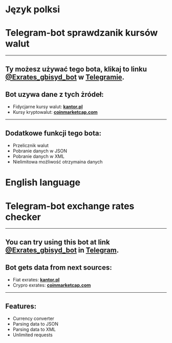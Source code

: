 # Język polksi
# Telegram-bot sprawdzanik kursów walut
***

Ty możesz używać tego bota, klikaj to linku [@Exrates_gbisyd_bot](https://t.me/Exrates_gbisyd_bot) w [Telegramie](https://telegram.org/). 
---


## Bot uzywa dane z tych żródeł:

* Fidycjarne kursy walut: **[kantor.pl](https://kantor.pl/)**
* Kursy kryptowalut: **[coinmarketcap.com](https://coinmarketcap.com/)**
---


## Dodatkowe funkcji tego bota:

* Przelicznik walut
* Pobranie danych w JSON
* Pobranie danych w XML
* Nielimitowa możliwość otrzymaina danych






# English language
# Telegram-bot exchange rates checker
***

You can try using this bot at link [@Exrates_gbisyd_bot](https://t.me/Exrates_gbisyd_bot) in [Telegram](https://telegram.org/).
---


## Bot gets data from next sources:

* Fiat exrates: **[kantor.pl](https://kantor.pl/)**
* Crypro exrates: **[coinmarketcap.com](https://coinmarketcap.com/)**
---


## Features:

* Сurrency converter
* Parsing data to JSON
* Parsing data to XML
* Unlimited requests
